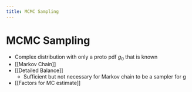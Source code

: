 ```yaml
---
title: MCMC Sampling
---
```


# MCMC Sampling
- Complex distribution with only a proto pdf $g_{0}$ that is known
- [[Markov Chain]]
- [[Detailed Balance]]
	- Sufficient but not necessary for Markov chain to be a sampler for g
- [[Factors for MC estimate]]
